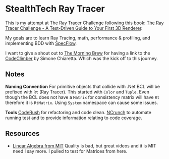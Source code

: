 # StealthTech Ray Tracer

This is my attempt at The Ray Tracer Challenge following this book: [The Ray Tracer Challenge - A Test-Driven Guide to Your First 3D Renderer](https://www.barnesandnoble.com/w/the-ray-tracer-challenge-jamis-buck/1127035142).

My goals are to learn Ray Tracing, math, performance & profiling, and implementing BDD with [SpecFlow](https://specflow.org/).

I want to give a shout out to [The Morning Brew](http://blog.cwa.me.uk/) for having a link to the [CodeClimber](http://codeclimber.net.nz/tags/raytracer-challenge) by Simone Chiaretta. Which was the kick off to this journey.

## Notes

**Naming Convention** For primitive objects that collide with .Net BCL will be prefixed with `Rt` (Ray Tracer). This started with `Color` and `Tuple`. Even though the BCL does not have a `Matrix` for consistency matrix will have `Rt` therefore it is  `RtMatrix`. Using `System` namespace can cause some issues.

**Tools** [CodeRush](https://www.devexpress.com/Products/CodeRush/) for refactoring and code clean. [NCrunch](https://www.ncrunch.net/) to automate running test and to provide information relating to code coverage.

## Resources

* [Linear Algebra from MIT](https://ocw.mit.edu/courses/mathematics/18-06sc-linear-algebra-fall-2011/) Quality is bad, but great videos and it is MIT need I say more. I pulled to test for Matrices from here.
